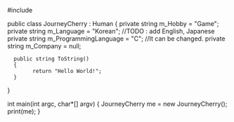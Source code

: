 #include <Human>

public class JourneyCherry : Human
{
      private string m_Hobby = "Game";
      private string m_Language = "Korean";       //TODO : add English, Japanese
      private string m_ProgrammingLanguage = "C"; //It can be changed.
      private string m_Company = null;
      
      public string ToString()
      {
            return "Hello World!";
      }
}

int main(int argc, char*[] argv)
{
      JourneyCherry me = new JourneyCherry();
      print(me);
}
